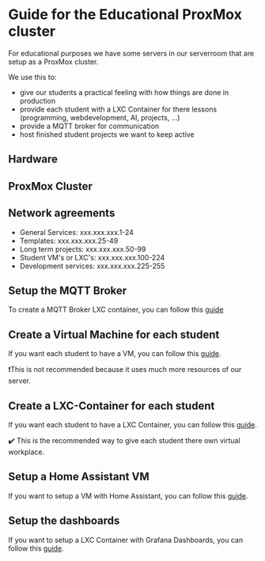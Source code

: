 # Guide for the Educational ProxMox cluster

For educational purposes we have some servers in our serverroom that are setup as a ProxMox cluster.

We use this to:
* give our students a practical feeling with how things are done in production
* provide each student with a LXC Container for there lessons (programming, webdevelopment, AI, projects, ...)
* provide a MQTT broker for communication
* host finished student projects we want to keep active

## Hardware

<!-- TODO: here we place the actual hardware we are using -->

## ProxMox Cluster

<!-- TODO: Guide for the setup of our ProxMox cluster -->

## Network agreements

* General Services: xxx.xxx.xxx.1-24
* Templates: xxx.xxx.xxx.25-49
* Long term projects: xxx.xxx.xxx.50-99
* Student VM's or LXC's: xxx.xxx.xxx.100-224
* Development services: xxx.xxx.xxx.225-255

## Setup the MQTT Broker

To create a MQTT Broker LXC container, you can follow this [guide](/documents/mqtt-broker-lxc.md)

## Create a Virtual Machine for each student

If you want each student to have a VM, you can follow this [guide](/documents/virtual-machines.md).

❗This is not recommended because it uses much more resources of our server.

## Create a LXC-Container for each student

If you want each student to have a LXC Container, you can follow this [guide](/documents/lxc-containers.md).

✔️ This is the recommended way to give each student there own virtual workplace.

## Setup a Home Assistant VM

If you want to setup a VM with Home Assistant, you can follow this [guide](/documents/home-assistant-vm.md).

## Setup the dashboards

If you want to setup a LXC Container with Grafana Dashboards, you can follow this [guide](/documents/dashboards.md).


